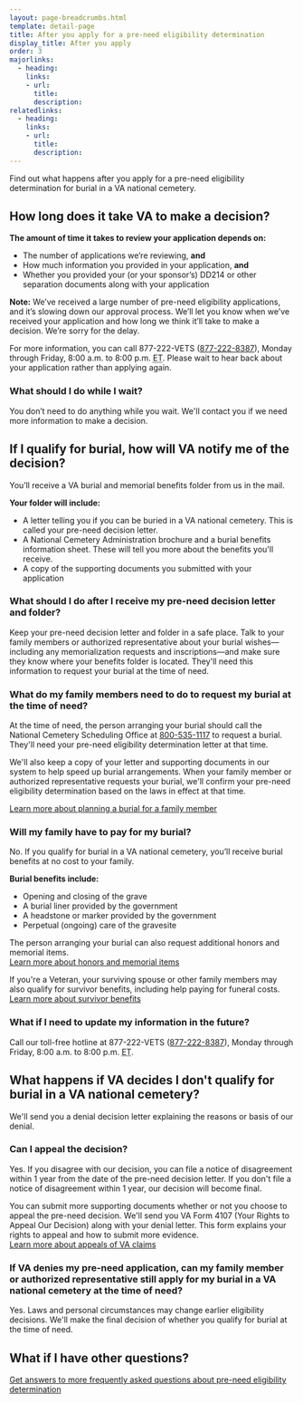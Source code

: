 ```yaml
---
layout: page-breadcrumbs.html
template: detail-page
title: After you apply for a pre-need eligibility determination
display_title: After you apply
order: 3
majorlinks:
  - heading:
    links:
    - url:
      title:
      description:
relatedlinks:
  - heading:
    links:
    - url:
      title:
      description:
---
```


<div class="va-introtext">

Find out what happens after you apply for a pre-need eligibility determination for burial in a VA national cemetery.

</div>

## How long does it take VA to make a decision?

**The amount of time it takes to review your application depends on:**
- The number of applications we’re reviewing, **and**
- How much information you provided in your application, **and**
- Whether you provided your (or your sponsor’s) DD214 or other separation documents along with your application

**Note:** We’ve received a large number of pre-need eligibility applications, and it’s slowing down our approval process. We’ll let you know when we’ve received your application and how long we think it’ll take to make a decision. We’re sorry for the delay.

For more information, you can call 877-222-VETS (<a href="tel:+18772228387">877-222-8387</a>), Monday through Friday, 8:00 a.m. to 8:00 p.m. <abbr title="eastern time">ET</abbr>. Please wait to hear back about your application rather than applying again.

### What should I do while I wait?

You don’t need to do anything while you wait. We'll contact you if we need more information to make a decision.

## If I qualify for burial, how will VA notify me of the decision?

You’ll receive a VA burial and memorial benefits folder from us in the mail.

**Your folder will include:**

- A letter telling you if you can be buried in a VA national cemetery. This is called your pre-need decision letter.
- A National Cemetery Administration brochure and a burial benefits information sheet. These will tell you more about the benefits you'll receive.
- A copy of the supporting documents you submitted with your application

### What should I do after I receive my pre-need decision letter and folder?

Keep your pre-need decision letter and folder in a safe place. Talk to your family members or authorized representative about your burial wishes—including any memorialization requests and inscriptions—and make sure they know where your benefits folder is located. They'll need this information to request your burial at the time of need.

### What do my family members need to do to request my burial at the time of need?

At the time of need, the person arranging your burial should call the National Cemetery Scheduling Office at <a href="tel:+1-800-535-1117">800-535-1117</a> to request a burial. They'll need your pre-need eligibility determination letter at that time.

We'll also keep a copy of your letter and supporting documents in our system to help speed up burial arrangements. When your family member or authorized representative requests your burial, we'll confirm your pre-need eligibility determination based on the laws in effect at that time. <br>

[Learn more about planning a burial for a family member](/burials-memorials/plan-a-burial/)

### Will my family have to pay for my burial?

No. If you qualify for burial in a VA national cemetery, you’ll receive burial benefits at no cost to your family.

**Burial benefits include:**

- Opening and closing of the grave
- A burial liner provided by the government
- A headstone or marker provided by the government
- Perpetual (ongoing) care of the gravesite

The person arranging your burial can also request additional honors and memorial items.<br>
[Learn more about honors and memorial items](/burials-memorials/memorial-items/)

If you're a Veteran, your surviving spouse or other family members may also qualify for survivor benefits, including help paying for funeral costs. <br>
[Learn more about survivor benefits](/burials-memorials/dependency-indemnity-compensation/)

### What if I need to update my information in the future?

Call our toll-free hotline at 877-222-VETS (<a href="tel:+18772228387">877-222-8387</a>), Monday through Friday, 8:00 a.m. to 8:00 p.m. <abbr title="eastern time">ET</abbr>.

## What happens if VA decides I don't qualify for burial in a VA national cemetery?

We'll send you a denial decision letter explaining the reasons or basis of our denial.

### Can I appeal the decision?

Yes. If you disagree with our decision, you can file a notice of disagreement within 1 year from the date of the pre-need decision letter. If you don't file a notice of disagreement within 1 year, our decision will become final.

You can submit more supporting documents whether or not you choose to appeal the pre-need decision. We'll send you VA Form 4107 (Your Rights to Appeal Our Decision) along with your denial letter. This form explains your rights to appeal and how to submit more evidence. <br>
[Learn more about appeals of VA claims](http://www.va.gov/opa/publications/benefits_book/benefits_chap14.asp)

### If VA denies my pre-need application, can my family member or authorized representative still apply for my burial in a VA national cemetery at the time of need?

Yes. Laws and personal circumstances may change earlier eligibility decisions. We'll make the final decision of whether you qualify for burial at the time of need.

## What if I have other questions?

[Get answers to more frequently asked questions about pre-need eligibility determination](https://www.cem.va.gov/CEM/pre-need/FAQ/)
